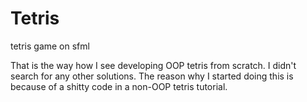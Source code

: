 # Tetris
tetris game on sfml


That is the way how I see developing OOP tetris from scratch. I didn't search for any other solutions.
The reason why I started doing this is because of a shitty code in a non-OOP tetris tutorial. 
